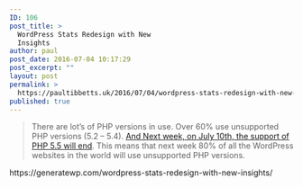 ```yaml
---
ID: 106
post_title: >
  WordPress Stats Redesign with New
  Insights
author: paul
post_date: 2016-07-04 10:17:29
post_excerpt: ""
layout: post
permalink: >
  https://paultibbetts.uk/2016/07/04/wordpress-stats-redesign-with-new-insights/
published: true
---
```

<blockquote>There are lot’s of PHP versions in use. Over 60% use unsupported PHP versions (5.2 – 5.4). <a href="http://php.net/supported-versions.php" target="_blank" rel="nofollow">And Next week, on July 10th, the support of PHP 5.5 will end</a>. This means that next week 80% of all the WordPress websites in the world will use unsupported PHP versions.</blockquote>

<p>
https://generatewp.com/wordpress-stats-redesign-with-new-insights/
</p>